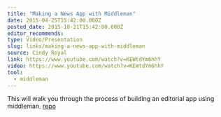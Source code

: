 ```yaml
---
title: "Making a News App with Middleman"
date: 2015-04-25T15:42:00.000Z
posted_date: 2015-10-21T15:42:00.000Z
editor_recommends:
type: Video/Presentation
slug: links/making-a-news-app-with-middleman
source: Cindy Royal
link: https://www.youtube.com/watch?v=KEWtdYm6hhY
video: https://www.youtube.com/watch?v=KEWtdYm6hhY
tool:
  - middleman
---
```

This will walk you through the process of building an editorial app using middleman. [repo](https://github.com/cindyroyal/top_albums)
